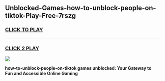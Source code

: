 
## Unblocked-Games-how-to-unblock-people-on-tiktok-Play-Free-7rszg
<h3>
<a href="https://premium76.site?title=how-to-unblock-people-on-tiktok&ref=21A">CLICK TO PLAY</a></h3>
<hr>

<h3>
<a href="https://premium76.site?title=how-to-unblock-people-on-tiktok&ref=21A">CLICK 2 PLAY</a>
  
</h3>

<a href="https://premium76.site?title=how-to-unblock-people-on-tiktok&ref=21A"><img src="https://clearcache.store/games.png"></a>


**how-to-unblock-people-on-tiktok games unblocked: Your Gateway to Fun and Accessible Online Gaming**
